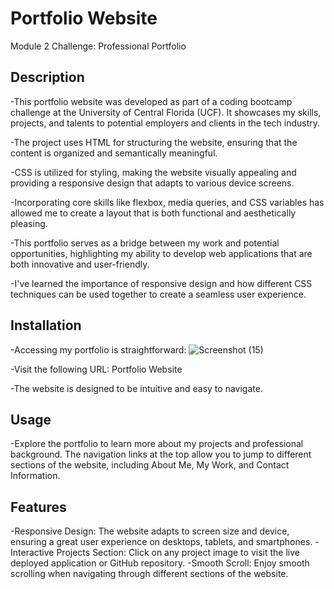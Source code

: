# Portfolio Website

Module 2 Challenge: Professional Portfolio

## Description
-This portfolio website was developed as part of a coding bootcamp challenge at the University of Central Florida (UCF). It showcases my skills, projects, and talents to potential employers and clients in the tech industry.

-The project uses HTML for structuring the website, ensuring that the content is organized and semantically meaningful.

-CSS is utilized for styling, making the website visually appealing and providing a responsive design that adapts to various device screens.

-Incorporating core skills like flexbox, media queries, and CSS variables has allowed me to create a layout that is both functional and aesthetically pleasing.

-This portfolio serves as a bridge between my work and potential opportunities, highlighting my ability to develop web applications that are both innovative and user-friendly.

-I've learned the importance of responsive design and how different CSS techniques can be used together to create a seamless user experience.

## Installation
-Accessing my portfolio is straightforward:
![Screenshot (15)](https://github.com/Fablecain/cain-pro-portfolio/assets/139589280/b73bad0b-aaf6-47fb-9980-42a93c3f2be1)

-Visit the following URL: Portfolio Website

-The website is designed to be intuitive and easy to navigate.

## Usage
-Explore the portfolio to learn more about my projects and professional background. The navigation links at the top allow you to jump to different sections of the website, including About Me, My Work, and Contact Information.

## Features

-Responsive Design: The website adapts to screen size and device, ensuring a great user experience on desktops, tablets, and smartphones.
-Interactive Projects Section: Click on any project image to visit the live deployed application or GitHub repository.
-Smooth Scroll: Enjoy smooth scrolling when navigating through different sections of the website.
